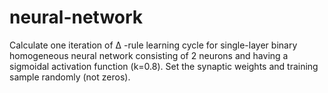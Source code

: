 # neural-network
Calculate one iteration of Δ -rule learning cycle for single-layer binary homogeneous neural network consisting of 2 neurons and having a sigmoidal activation function (k=0.8). Set the synaptic weights and training sample randomly (not zeros). 
